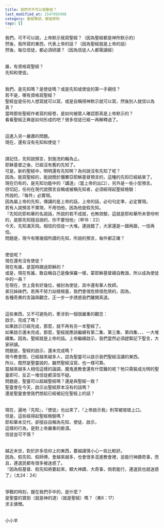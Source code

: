 ```yaml
---
title: 我們可不可以寫聖經？
last_modified_at: 1547993498
category: 聖經無誤、解經原則
tags: []
---
```


<p>我們，可不可以說，上帝默示我寫聖經？（因為聖經都是神所默示的）<br/>然後，我所寫的東西，代表上帝的話？（因為聖經就是上帝的話）<br/>然後，每位信徒，都必須研讀？（因為信徒人人都需讀經）<br/><br/><br/><!--more-->誰，有資格寫聖經？<br/>先知和使徒。<br/><br/><br/>我們，是先知嗎？是使徒嗎？或是先知或使徒的第一手親信？<br/>若不是，哪有資格寫聖經？<br/>聖經豈是任何人想寫就可以寫，或是自稱得神默示就可以寫，然後別人就信以為真？<br/>當時那些聖經作者寫的經卷，是如何被眾人確認那真是上帝默示的？<br/>看看聖經正典是如何形成的吧？很多信徒已經一再解釋過了。<br/><br/><br/>這進入另一嚴肅的問題。<br/>現在，還有沒有先知和使徒？<br/><br/><br/>請記住，先知說預言，到施洗約翰為止。<br/>耶穌基督之後，已經沒有舊約先知了。<br/>可是，新約聖經中，明明還有先知啊？為何說沒有先知了呢？<br/>因為，能寫聖經的，能說關於彌賽亞耶穌基督預言的，這種的先知已經結束了。<br/>現在仍有的，是先知功能中的『講道』（當上帝的出口），另外是一些小型預言。<br/>但切記，任何在現代說預言自稱或被稱先知者，必須經得起聖經檢驗：<br/>所說的，『每件』必實現。<br/>因為屬上帝的先知，傳講的是上帝的話，上帝的話，必句句定準，必定實現。<br/>若有人說預言不實現，不用怕他，因為他是假先知。<br/>『先知託耶和華的名說話，所說的若不成就，也無效驗，這就是耶和華所未曾吩咐的，是那先知擅自說的，你不要怕他』（申18：22）<br/>今天，先知滿天飛。相信的信徒一大堆。連說錯了，大家還是一跟再跟，一信再信。<br/>問題是，現今有哪幾個所謂的先知，所說的預言，每件都正確？<br/><br/><br/>使徒呢？<br/>現在還有沒有使徒？<br/>現在有誰，是當時跟過耶穌的？<br/>或是，現在有誰，敢自稱自己是像保羅一樣，蒙耶穌基督親自教誨，所以成為使徒中的一員？<br/>在現在，世上竟有好幾位，被封為使徒，其中還有華人牧師。<br/>弟兄姊妹們，若再不努力站穩根基，我們會很危險很危險的，因為，<br/>各種奇異的言論與觀念，正一步一步誘惑我們離開真道。<br/><br/><br/>這些東西，又不可避免的，牽涉到一個很嚴重的觀念：<br/>啟示，完成了嗎？<br/>如果啟示已經完成，那麼，就不再有另一本聖經了。<br/>如果啟示還未完成，那麼，聖經就應該繼續有第二集、第三集、第四集、、、一大堆續集。因為，聖經就是上帝的話。上帝繼續啟示，我們當然必須趕緊記下聖言，大家研讀。<br/>問題是，聖經的啟示，還未完成嗎？<br/>現今教會間，已經越來越多人，認為聖靈可以啟示我們聖經沒講的東西。<br/>所以，既然是聖靈說的，雖然聖經沒寫，也一樣可靠。<br/>當越來越多人相信這樣的論調，魔鬼進教會還有什麼難的呢？牠只需裝成光明的聖靈即可，反正一堆信徒都深信不疑。<br/>問題是，聖靈可以超越聖經嗎？還是與聖經一致？<br/>聖靈會在今天，啟示出聖經原本沒有的話嗎？<br/>還是聖靈會使我們想起已經被記在聖經上的話？<br/><br/><br/>現在，遍地『先知』，『使徒』也出來了，『上帝啟示我』則常被琅琅上口。<br/>但是，這些經得起聖經檢驗嗎？<br/>耶和華未交代，卻擅自自稱為先知、使徒、啟示，<br/>這樣的行為，是對上帝嚴重的褻瀆。<br/>信徒豈可不慎？<br/><br/><br/>越近末世，對於許多信仰上的東西，要越謹慎小心一些比較好。<br/>因為，假先知、假師傅，會越來越多，也會很多混進教會裡，並能行神蹟奇事，而且，連選民都有很多被迷惑了。<br/>『因為假基督、假先知將要起來，顯大神蹟、大奇事，倘若能行，連選民也就迷惑了』（太24：24）<br/><br/><br/>爭戰的時刻，握在我們手中的，是什麼？<br/>是聖靈的寶劍（就是神的道）（就是聖經）嗎？（弗6：17）<br/>求主憐憫。<br/><br/><br/>小小羊<br/></p><p> </p><br/><br/><br/>